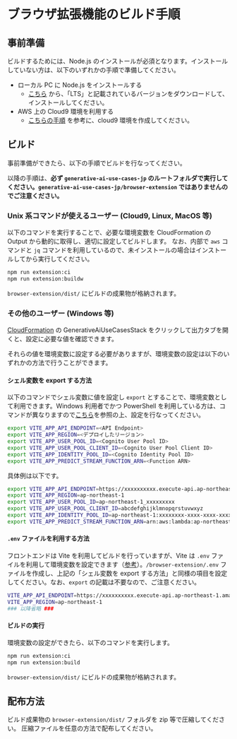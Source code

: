 # ブラウザ拡張機能のビルド手順

## 事前準備

ビルドするためには、Node.js のインストールが必須となります。インストールしていない方は、以下のいずれかの手順で準備してください。

- ローカル PC に Node.js をインストールする
  - [こちら](https://nodejs.org/en/download) から、「LTS」と記載されているバージョンをダウンロードして、インストールしてください。
- AWS 上の Cloud9 環境を利用する
  - [こちらの手順](./DEPLOY_ON_AWS.md#cloud9-環境の作成) を参考に、cloud9 環境を作成してください。

## ビルド

事前準備ができたら、以下の手順でビルドを行なってください。

以降の手順は、**必ず `generative-ai-use-cases-jp` のルートフォルダで実行してください。`generative-ai-use-cases-jp/browser-extension` ではありませんのでご注意ください。**

### Unix 系コマンドが使えるユーザー (Cloud9, Linux, MacOS 等)

以下のコマンドを実行することで、必要な環境変数を CloudFormation の Output から動的に取得し、適切に設定してビルドします。
なお、内部で `aws` コマンドと `jq` コマンドを利用しているので、未インストールの場合はインストールしてから実行してください。

```bash
npm run extension:ci
npm run extension:buildw
```

`browser-extension/dist/` にビルドの成果物が格納されます。

### その他のユーザー (Windows 等)

[CloudFormation](https://console.aws.amazon.com/cloudformation/home) の GenerativeAiUseCasesStack をクリックして出力タブを開くと、設定に必要な値を確認できます。

それらの値を環境変数に設定する必要がありますが、環境変数の設定は以下のいずれかの方法で行うことができます。

#### シェル変数を export する方法

以下のコマンドでシェル変数に値を設定し `export` とすることで、環境変数として利用できます。Windows 利用者でかつ PowerShell を利用している方は、コマンドが異なりますので[こちら](https://learn.microsoft.com/ja-jp/powershell/module/microsoft.powershell.core/about/about_environment_variables)を参照の上、設定を行なってください。

```bash
export VITE_APP_API_ENDPOINT=<API Endpoint>
export VITE_APP_REGION=<デプロイしたリージョン>
export VITE_APP_USER_POOL_ID=<Cognito User Pool ID>
export VITE_APP_USER_POOL_CLIENT_ID=<Cognito User Pool Client ID>
export VITE_APP_IDENTITY_POOL_ID=<Cognito Identity Pool ID>
export VITE_APP_PREDICT_STREAM_FUNCTION_ARN=<Function ARN>
```

具体例は以下です。

```bash
export VITE_APP_API_ENDPOINT=https://xxxxxxxxxx.execute-api.ap-northeast-1.amazonaws.com/api/
export VITE_APP_REGION=ap-northeast-1
export VITE_APP_USER_POOL_ID=ap-northeast-1_xxxxxxxxx
export VITE_APP_USER_POOL_CLIENT_ID=abcdefghijklmnopqrstuvwxyz
export VITE_APP_IDENTITY_POOL_ID=ap-northeast-1:xxxxxxxx-xxxx-xxxx-xxxxxxxxxxxxxxxxx
export VITE_APP_PREDICT_STREAM_FUNCTION_ARN=arn:aws:lambda:ap-northeast-1:000000000000:function:FunctionName
```

#### `.env` ファイルを利用する方法

フロントエンドは Vite を利用してビルドを行っていますが、Vite は `.env` ファイルを利用して環境変数を設定できます（[参考](https://ja.vitejs.dev/guide/env-and-mode#env-files)）。`/browser-extension/.env` ファイルを作成し、上記の「シェル変数を export する方法」と同様の項目を設定してください。なお、`export` の記載は不要なので、ご注意ください。

```bash
VITE_APP_API_ENDPOINT=https://xxxxxxxxxx.execute-api.ap-northeast-1.amazonaws.com/api/
VITE_APP_REGION=ap-northeast-1
### 以降省略 ###
```

#### ビルドの実行

環境変数の設定ができたら、以下のコマンドを実行します。

```bash
npm run extension:ci
npm run extension:build
```

`browser-extension/dist/` にビルドの成果物が格納されます。

## 配布方法

ビルド成果物の `browser-extension/dist/` フォルダを zip 等で圧縮してください。
圧縮ファイルを任意の方法で配布してください。
